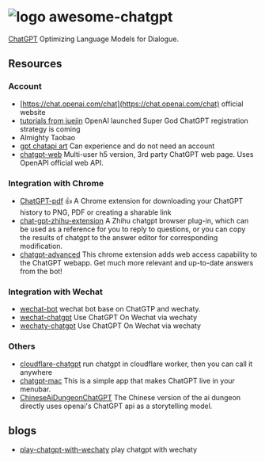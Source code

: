 # ![logo](https://user-images.githubusercontent.com/12945329/206667377-42580ceb-91c5-4de2-8276-d9991a8094e2.svg)  awesome-chatgpt

[ChatGPT](https://openai.com/blog/chatgpt/) Optimizing Language Models for Dialogue.


## Resources

### Account

- [https://chat.openai.com/chat](https://chat.openai.com/chat) official website
- [tutorials from juejin](https://juejin.cn/post/7173447848292253704) OpenAI launched Super God ChatGPT registration strategy is coming
- Almighty Taobao
- [gpt chatapi art](https://gpt.chatapi.art/) Can experience and do not need an account
- [chatgpt-web](https://github.com/yi-ge/chatgpt-web) Multi-user h5 version, 3rd party ChatGPT web page. Uses OpenAPI official web API.

### Integration with Chrome

- [ChatGPT-pdf](https://github.com/liady/ChatGPT-pdf) 👍 A Chrome extension for downloading your ChatGPT history to PNG, PDF or creating a sharable link
- [chat-gpt-zhihu-extension](https://github.com/no13bus/chat-gpt-zhihu-extension) A Zhihu chatgpt browser plug-in, which can be used as a reference for you to reply to questions, or you can copy the results of chatgpt to the answer editor for corresponding modification.
- [chatgpt-advanced](https://github.com/qunash/chatgpt-advanced) This chrome extension adds web access capability to the ChatGPT webapp. Get much more relevant and up-to-date answers from the bot!

### Integration with Wechat

- [wechat-bot](https://github.com/wangrongding/wechat-bot) wechat bot base on ChatGTP and wechaty.
- [wechat-chatgpt](https://github.com/fuergaosi233/wechat-chatgpt) Use ChatGPT On Wechat via wechaty
- [wechaty-chatgpt](https://github.com/sunshanpeng/wechaty-chatgpt)  Use ChatGPT On Wechat via wechaty

### Others

- [cloudflare-chatgpt](https://github.com/cmdhelp/cloudflare-chatgpt) run chatgpt in cloudflare worker, then you can call it anywhere
- [chatgpt-mac](https://github.com/vincelwt/chatgpt-mac) This is a simple app that makes ChatGPT live in your menubar.
- [ChineseAiDungeonChatGPT](https://github.com/bupticybee/ChineseAiDungeonChatGPT) The Chinese version of the ai dungeon directly uses openai's ChatGPT api as a storytelling model.

## blogs

- [play-chatgpt-with-wechaty](https://wechaty.js.org/2022/12/07/play-chatgpt-with-wechaty/) play chatgpt with wechaty

